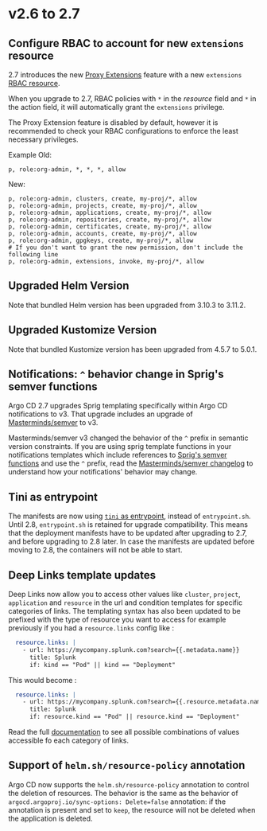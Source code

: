 # v2.6 to 2.7

## Configure RBAC to account for new `extensions` resource

2.7 introduces the new [Proxy Extensions][1] feature with a new `extensions`
[RBAC resource][2].

When you upgrade to 2.7, RBAC policies with `*` in the *resource*
field and `*` in the action field, it will automatically grant the
`extensions` privilege.

The Proxy Extension feature is disabled by default, however it is
recommended to check your RBAC configurations to enforce the least
necessary privileges.

Example
Old:

```csv
p, role:org-admin, *, *, *, allow
```

New:

```csv
p, role:org-admin, clusters, create, my-proj/*, allow
p, role:org-admin, projects, create, my-proj/*, allow
p, role:org-admin, applications, create, my-proj/*, allow
p, role:org-admin, repositories, create, my-proj/*, allow
p, role:org-admin, certificates, create, my-proj/*, allow
p, role:org-admin, accounts, create, my-proj/*, allow
p, role:org-admin, gpgkeys, create, my-proj/*, allow
# If you don't want to grant the new permission, don't include the following line
p, role:org-admin, extensions, invoke, my-proj/*, allow
```

## Upgraded Helm Version

Note that bundled Helm version has been upgraded from 3.10.3 to 3.11.2.

## Upgraded Kustomize Version

Note that bundled Kustomize version has been upgraded from 4.5.7 to 5.0.1.

## Notifications: `^` behavior change in Sprig's semver functions
Argo CD 2.7 upgrades Sprig templating specifically within Argo CD notifications to v3. That upgrade includes an upgrade of [Masterminds/semver](https://github.com/Masterminds/semver/releases) to v3.

Masterminds/semver v3 changed the behavior of the `^` prefix in semantic version constraints. If you are using sprig template functions in your notifications templates which include references to [Sprig's semver functions](https://masterminds.github.io/sprig/semver.html) and use the `^` prefix, read the [Masterminds/semver changelog](https://github.com/Masterminds/semver/releases/tag/v3.0.0) to understand how your notifications' behavior may change.

## Tini as entrypoint

The manifests are now using [`tini` as entrypoint][3], instead of `entrypoint.sh`. Until 2.8, `entrypoint.sh` is retained for upgrade compatibility. This means that the deployment manifests have to be updated after upgrading to 2.7, and before upgrading to 2.8 later. In case the manifests are updated before moving to 2.8, the containers will not be able to start.

[1]: ../../developer-guide/extensions/proxy-extensions.md
[2]: https://argo-cd.readthedocs.io/en/stable/operator-manual/rbac/#the-extensions-resource
[3]: https://github.com/argoproj/argo-cd/pull/12707


## Deep Links template updates

Deep Links now allow you to access other values like `cluster`, `project`, `application` and `resource` in the url and condition templates for specific categories of links.
The templating syntax has also been updated to be prefixed with the type of resource you want to access for example previously if you had a `resource.links` config like :
```yaml
  resource.links: |
    - url: https://mycompany.splunk.com?search={{.metadata.name}}
      title: Splunk
      if: kind == "Pod" || kind == "Deployment"
```
This would become :
```yaml
  resource.links: |
    - url: https://mycompany.splunk.com?search={{.resource.metadata.name}}&env={{.project.metadata.label.env}}
      title: Splunk
      if: resource.kind == "Pod" || resource.kind == "Deployment"
```

Read the full [documentation](../deep_links.md) to see all possible combinations of values accessible fo each category of links.

## Support of `helm.sh/resource-policy` annotation

Argo CD now supports the `helm.sh/resource-policy` annotation to control the deletion of resources. The behavior is the same as the behavior of
`argocd.argoproj.io/sync-options: Delete=false` annotation: if the annotation is present and set to `keep`, the resource will not be deleted
when the application is deleted.

